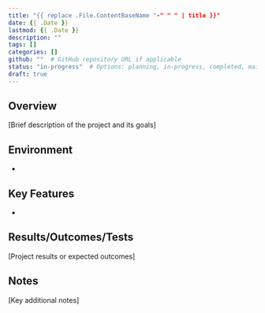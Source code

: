 ```yaml
---
title: "{{ replace .File.ContentBaseName "-" " " | title }}"
date: {{ .Date }}
lastmod: {{ .Date }}
description: ""
tags: []
categories: []
github: ""  # GitHub repository URL if applicable
status: "in-progress"  # Options: planning, in-progress, completed, maintained
draft: true
---
```


## Overview

[Brief description of the project and its goals]

## Environment 

- 

## Key Features

- 

## Results/Outcomes/Tests

[Project results or expected outcomes]

## Notes

[Key additional notes]